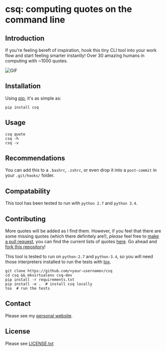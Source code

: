 # csq: computing quotes on the command line

## Introduction

If you're feeling bereft of inspiration, hook this tiny CLI tool into your work
flow and start feeling smarter instantly! Over 30 amazing humans in computing
with ~1000 quotes.

![GIF](https://i.imgur.com/tZ77msA.gif)

## Installation

Using [pip](https://pip.pypa.io/en/stable/installing/), it's as simple as:

    pip install csq

## Usage

    csq quote
    csq -h
    csq -v

## Recommendations

You can add this to a `.bashrc`, `.zshrc`, or even drop it into a `post-commit`
in your `.git/hooks/` folder.

## Compatability
This tool has been tested to run with `python 2.7` and `python 3.4`.

## Contributing

More quotes will be added as I find them. However, if you feel that there are
some missing quotes (which there definitely are!), _please_ feel free to [make
a pull request](https://github.com/lwm/csq/pulls), you can find the current
lists of quotes [here](https://github.com/lwm/csq/blob/master/csq/quotes.txt).
Go ahead and [fork this repository](https://help.github.com/articles/fork-a-repo/)!

This tool is tested to run on `python-2.7` and `python-3.4`, so you will need
those interpreters installed to run the tests with
[tox](https://codespeak.net/tox/).

    git clone https://github.com/<your-username>/csq
    cd csq && mkvirtualenv csq-dev
    pip install -r requirements.txt
    pip install -e .  # install csq locally
    tox  # run the tests

## Contact
Please see my [personal website](http://lukemurphy.eu/).

## License
Please see [LICENSE.txt](https://github.com/lwm/csq/blob/master/LICENSE.txt)
